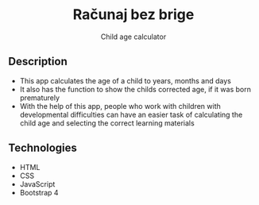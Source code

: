 <h1 align="center">Računaj bez brige<project-name></h1>

<p align="center">Child age calculator<project-description></p>

## Description
  - This app calculates the age of a child to years, months and days
  - It also has the function to show the childs corrected age, if it was born prematurely
  - With the help of this app, people who work with children with developmental difficulties can have an easier task of calculating the child age and selecting the correct learning materials
  
## Technologies
  - HTML
  - CSS
  - JavaScript
  - Bootstrap 4
